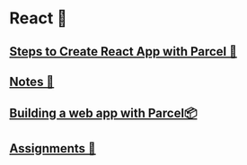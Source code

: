 # React 🚀
## [Steps to Create React App with Parcel 🚀](https://github.com/vaibhav1281/Namaste-React/blob/main/React-Day-2/Notes/README.md)
## [Notes 📝](https://github.com/vaibhav1281/Namaste-React/edit/main/Notes/README.md)

## [Building a web app with Parcel📦](https://github.com/vaibhav1281/Namaste-React/blob/main/Building%20a%20web%20app%20with%20Parcel/README.md)

## [Assignments 📔](https://github.com/vaibhav1281/Namaste-React/blob/main/React-Day-1/README.md)



